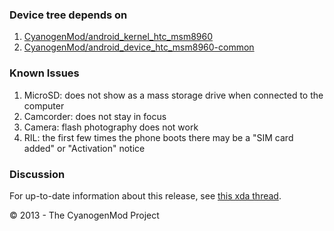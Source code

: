 ### Device tree depends on
1.  [CyanogenMod/android\_kernel\_htc\_msm8960](https://github.com/CyanogenMod/android_kernel_htc_msm8960/tree/cm-10.1)
2.  [CyanogenMod/android\_device\_htc\_msm8960\-common](https://github.com/CyanogenMod/android_device_htc_msm8960-common/tree/cm-10.1)

### Known Issues
1.  MicroSD: does not show as a mass storage drive when connected to the computer
2.  Camcorder: does not stay in focus
3.  Camera: flash photography does not work
4.  RIL: the first few times the phone boots there may be a "SIM card added" or "Activation" notice

### Discussion
For up-to-date information about this release, see [this xda thread](http://forum.xda-developers.com/showthread.php?t=2121331).

© 2013 - The CyanogenMod Project
